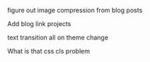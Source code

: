 figure out image compression from blog posts

Add blog link projects

text transition all on theme change

What is that css cls problem
